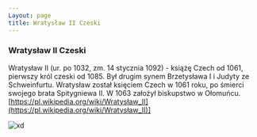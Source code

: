 ```yaml
---
Layout: page
title: Wratysław II Czeski
---
```

### Wratysław II Czeski
Wratysław II (ur. po 1032, zm. 14 stycznia 1092) - książę Czech od 1061, pierwszy król czeski od 1085. Był drugim synem Brzetysława I i Judyty ze Schweinfurtu. Wratysław został księciem Czech w 1061 roku, po śmierci swojego brata Spitygniewa II. W 1063 założył biskupstwo w Ołomuńcu.
[https://pl.wikipedia.org/wiki/Wratysław_II](https://pl.wikipedia.org/wiki/Wratysław_II)]

![xd](http://1.bp.blogspot.com/_dA1pLwmp0rw/STwAY7p_ccI/AAAAAAAAAEY/Wzw5g1vhC6U/w1200-h630-p-k-no-nu/Wladyslaw_II_Wygnaniec.jpg)